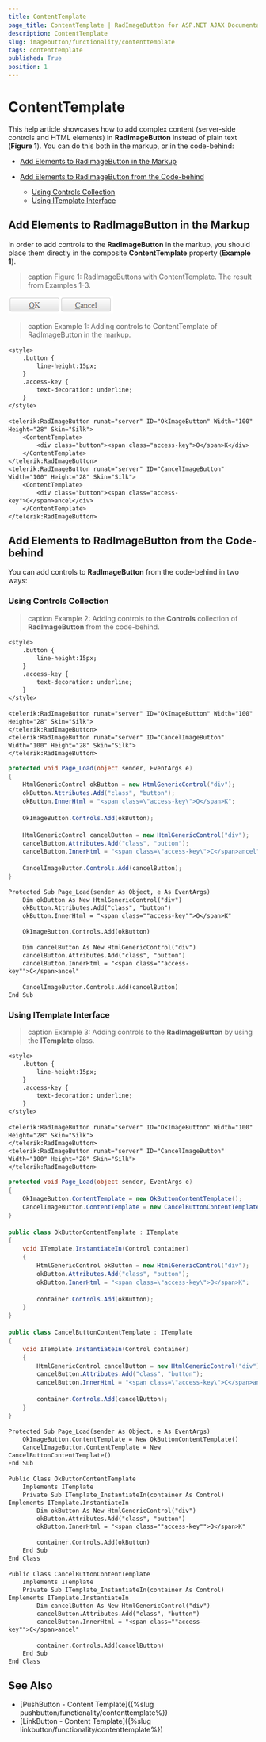 ```yaml
---
title: ContentTemplate
page_title: ContentTemplate | RadImageButton for ASP.NET AJAX Documentation
description: ContentTemplate
slug: imagebutton/functionality/contenttemplate
tags: contenttemplate
published: True
position: 1
---
```


# ContentTemplate

This help article showcases how to add complex content (server-side controls and HTML elements) in **RadImageButton** instead of plain text (**Figure 1**). You can do this both in the markup, or in the code-behind:

* [Add Elements to RadImageButton in the Markup](#add-elements-to-radimagebutton-in-the-markup)

* [Add Elements to RadImageButton from the Code-behind](#add-elements-to-radimagebutton-from-the-code-behind)
    * [Using Controls Collection](#using-controls-collection)
    * [Using ITemplate Interface](#using-itemplate-interface)

## Add Elements to RadImageButton in the Markup

In order to add controls to the **RadImageButton** in the markup, you should place them directly in the composite **ContentTemplate** property (**Example 1**).

>caption Figure 1: RadImageButtons with ContentTemplate. The result from Examples 1-3.

![RadImageButtons with ContentTemplate](images/RadImageButtons-contenttemplate.png)

>caption Example 1: Adding controls to ContentTemplate of RadImageButton in the markup.

````ASP.NET
<style>
    .button {
        line-height:15px;
    }
    .access-key {
        text-decoration: underline;
    }
</style>

<telerik:RadImageButton runat="server" ID="OkImageButton" Width="100" Height="28" Skin="Silk">
    <ContentTemplate>
        <div class="button"><span class="access-key">O</span>K</div>
    </ContentTemplate>
</telerik:RadImageButton>
<telerik:RadImageButton runat="server" ID="CancelImageButton" Width="100" Height="28" Skin="Silk">
    <ContentTemplate>
        <div class="button"><span class="access-key">C</span>ancel</div>
    </ContentTemplate>
</telerik:RadImageButton>
````

## Add Elements to RadImageButton from the Code-behind

You can add controls to **RadImageButton** from the code-behind in two ways:

### Using Controls Collection 

>caption Example 2: Adding controls to the **Controls** collection of **RadImageButton** from the code-behind.

````ASP.NET
<style>
    .button {
        line-height:15px;
    }
    .access-key {
        text-decoration: underline;
    }
</style>

<telerik:RadImageButton runat="server" ID="OkImageButton" Width="100" Height="28" Skin="Silk">
</telerik:RadImageButton>
<telerik:RadImageButton runat="server" ID="CancelImageButton" Width="100" Height="28" Skin="Silk">
</telerik:RadImageButton>
````

````C#
protected void Page_Load(object sender, EventArgs e)
{
    HtmlGenericControl okButton = new HtmlGenericControl("div");
    okButton.Attributes.Add("class", "button");
    okButton.InnerHtml = "<span class=\"access-key\">O</span>K";

    OkImageButton.Controls.Add(okButton);

    HtmlGenericControl cancelButton = new HtmlGenericControl("div");
    cancelButton.Attributes.Add("class", "button");
    cancelButton.InnerHtml = "<span class=\"access-key\">C</span>ancel";

    CancelImageButton.Controls.Add(cancelButton);
}
````
````VB
Protected Sub Page_Load(sender As Object, e As EventArgs)
	Dim okButton As New HtmlGenericControl("div")
	okButton.Attributes.Add("class", "button")
	okButton.InnerHtml = "<span class=""access-key"">O</span>K"

	OkImageButton.Controls.Add(okButton)

	Dim cancelButton As New HtmlGenericControl("div")
	cancelButton.Attributes.Add("class", "button")
	cancelButton.InnerHtml = "<span class=""access-key"">C</span>ancel"

	CancelImageButton.Controls.Add(cancelButton)
End Sub
````

### Using ITemplate Interface

>caption Example 3: Adding controls to the **RadImageButton** by using the **ITemplate** class.

````ASP.NET
<style>
    .button {
        line-height:15px;
    }
    .access-key {
        text-decoration: underline;
    }
</style>

<telerik:RadImageButton runat="server" ID="OkImageButton" Width="100" Height="28" Skin="Silk">
</telerik:RadImageButton>
<telerik:RadImageButton runat="server" ID="CancelImageButton" Width="100" Height="28" Skin="Silk">
</telerik:RadImageButton>
````

````C#
protected void Page_Load(object sender, EventArgs e)
{
    OkImageButton.ContentTemplate = new OkButtonContentTemplate();
    CancelImageButton.ContentTemplate = new CancelButtonContentTemplate();
}

public class OkButtonContentTemplate : ITemplate
{
    void ITemplate.InstantiateIn(Control container)
    {
        HtmlGenericControl okButton = new HtmlGenericControl("div");
        okButton.Attributes.Add("class", "button");
        okButton.InnerHtml = "<span class=\"access-key\">O</span>K";

        container.Controls.Add(okButton);
    }
}

public class CancelButtonContentTemplate : ITemplate
{
    void ITemplate.InstantiateIn(Control container)
    {
        HtmlGenericControl cancelButton = new HtmlGenericControl("div");
        cancelButton.Attributes.Add("class", "button");
        cancelButton.InnerHtml = "<span class=\"access-key\">C</span>ancel";

        container.Controls.Add(cancelButton);
    }
}
````
````VB
Protected Sub Page_Load(sender As Object, e As EventArgs)
	OkImageButton.ContentTemplate = New OkButtonContentTemplate()
	CancelImageButton.ContentTemplate = New CancelButtonContentTemplate()
End Sub

Public Class OkButtonContentTemplate
	Implements ITemplate
	Private Sub ITemplate_InstantiateIn(container As Control) Implements ITemplate.InstantiateIn
		Dim okButton As New HtmlGenericControl("div")
		okButton.Attributes.Add("class", "button")
		okButton.InnerHtml = "<span class=""access-key"">O</span>K"

		container.Controls.Add(okButton)
	End Sub
End Class

Public Class CancelButtonContentTemplate
	Implements ITemplate
	Private Sub ITemplate_InstantiateIn(container As Control) Implements ITemplate.InstantiateIn
		Dim cancelButton As New HtmlGenericControl("div")
		cancelButton.Attributes.Add("class", "button")
		cancelButton.InnerHtml = "<span class=""access-key"">C</span>ancel"

		container.Controls.Add(cancelButton)
	End Sub
End Class
````

## See Also

 * [PushButton - Content Template]({%slug pushbutton/functionality/contenttemplate%})
 * [LinkButton - Content Template]({%slug linkbutton/functionality/contenttemplate%})

